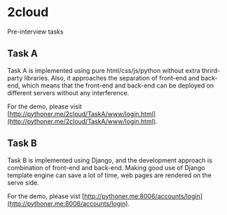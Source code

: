 # 2cloud

Pre-interview tasks

## Task A

Task A is implemented using pure html/css/js/python without 
extra thrird-party libraries. Also, it approaches the separation of front-end and back-end,
which means that the front-end and back-end can be deployed on different servers without 
any interference.

For the demo, please visit [http://pythoner.me/2cloud/TaskA/www/login.html](http://pythoner.me/2cloud/TaskA/www/login.html).

## Task B

Task B is implemented using Django, and the development approach is combination of front-end and back-end.
Making good use of Django template engine can save a lot of time, web pages are rendered on the serve side.

For the demo, please vist [http://pythoner.me:8006/accounts/login](http://pythoner.me:8006/accounts/login).

